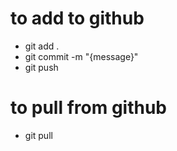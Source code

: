 # to add to github
 - git add .
 - git commit -m "{message}"
 - git push


# to pull from github
- git pull
